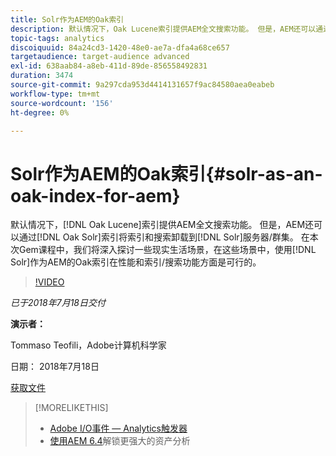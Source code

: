 ```yaml
---
title: Solr作为AEM的Oak索引
description: 默认情况下，Oak Lucene索引提供AEM全文搜索功能。 但是，AEM还可以通过Oak Solr索引将索引和搜索卸载到Solr服务器/群集。 在本次Gem课程中，我们将深入探讨一些现实生活场景，在这些场景中，使用Solr作为AEM的Oak索引在性能和索引/搜索功能方面是可行的。
topic-tags: analytics
discoiquuid: 84a24cd3-1420-48e0-ae7a-dfa4a68ce657
targetaudience: target-audience advanced
exl-id: 638aab84-a8eb-411d-89de-856558492831
duration: 3474
source-git-commit: 9a297cda953d4414131657f9ac84580aea0eabeb
workflow-type: tm+mt
source-wordcount: '156'
ht-degree: 0%

---
```


# Solr作为AEM的Oak索引{#solr-as-an-oak-index-for-aem}

默认情况下，[!DNL Oak Lucene]索引提供AEM全文搜索功能。 但是，AEM还可以通过[!DNL Oak Solr]索引将索引和搜索卸载到[!DNL Solr]服务器/群集。 在本次Gem课程中，我们将深入探讨一些现实生活场景，在这些场景中，使用[!DNL Solr]作为AEM的Oak索引在性能和索引/搜索功能方面是可行的。

>[!VIDEO](https://video.tv.adobe.com/v/23023/?quality=9)

*已于2018年7月18日交付*

**演示者：**

Tommaso Teofili，Adobe计算机科学家

日期： 2018年7月18日

[获取文件](assets/aem-gems-solr-oakaem-071818.pdf)

<!--
[Get back to the Overview](https://helpx.adobe.com/experience-manager/kt/eseminars/gems/aem-index.html)
-->

>[!MORELIKETHIS]
>
>* [Adobe I/O事件 — Analytics触发器](aem-analytics-triggers.md)
>* [使用AEM 6.4](https://helpx.adobe.com/experience-manager/kt/eseminars/experience-insider/exp-asset-analytics-64.html)解锁更强大的资产分析

<!-- wrong link, needs to be replaced. removed for now:
>* [Getting the most out of digital interactions with AEM and Analytics](https://helpx.adobe.com/experience-manager/kt/eseminars/ask-the-expert/aem-getting-the-most-out-of-digital-interactions-with-aem-and-analytics.html) 
-->
